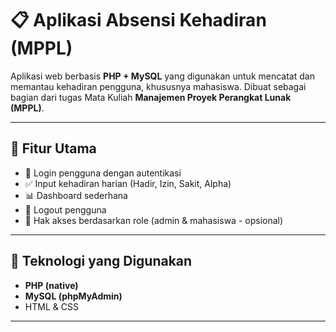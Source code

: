 # 📋 Aplikasi Absensi Kehadiran (MPPL)

Aplikasi web berbasis **PHP + MySQL** yang digunakan untuk mencatat dan memantau kehadiran pengguna, khususnya mahasiswa. Dibuat sebagai bagian dari tugas Mata Kuliah **Manajemen Proyek Perangkat Lunak (MPPL)**.

---

## 📌 Fitur Utama

- 🔐 Login pengguna dengan autentikasi
- ✅ Input kehadiran harian (Hadir, Izin, Sakit, Alpha)
- 📊 Dashboard sederhana
- 🚪 Logout pengguna
- 🔐 Hak akses berdasarkan role (admin & mahasiswa - opsional)

---

## 🧰 Teknologi yang Digunakan

- **PHP (native)**
- **MySQL (phpMyAdmin)**
- HTML & CSS

---
